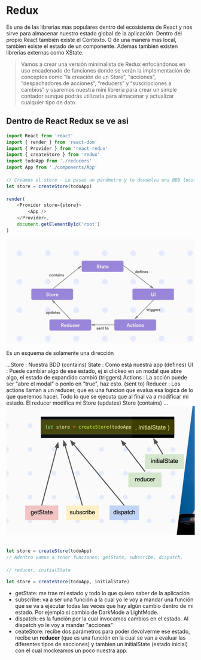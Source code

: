# Redux

Es una de las librerias mas populares dentro del ecosistema de React y nos sirve para almacenar nuestro estado global de la aplicación.
Dentro del propio React también existe el Contexto. O de una manera mas local, tambien existe el estado de un componente. Ademas tambien existen librerias externas como XState.

>Vamos a crear una versión minimalista de Redux enfocándonos en uso encadenado de funciones donde se verán la implementación de conceptos como  “la creación de un Store”, “acciones”, “despachadores de acciones”, “reducers” y “suscripciones a cambios” y usaremos nuestra mini librería para crear un simple contador aunque podrás utilizarla para almacenar y actualizar cualquier tipo de dato.

## Dentro de React Redux se ve asi

```js
import React from 'react'
import { render } from 'react-dom'
import { Provider } from 'react-redux'
import { createStore } from 'redux'
import todoApp from './reducers'
import App from './components/App'

// Creamos el store - Le pasas un parámetro y te devuelve una BDD local "reducer"
let store = createStore(todoApp)

render(
    <Provider store={store}>
        <App />
    </Provider>,
    document.getElementById('root')
)
```

![Esquema de React](/09-Recreando-Redux/img/chrome_9VgIfKCUW2.png)

Es un esquema de solamente una dirección

...Store : Nuestra BDD
(contains)
State : Como está nuestra app
(defines)
UI : Puede cambiar algo de ese estado, ej si clickeo en un modal que abre algo, el estado de expandido cambió
(triggers)
Actions : La acción puede ser "abre el modal" o ponlo en "true", haz esto.
(sent to)
Reducer : Los actions llaman a un reducer, que es una funcion que evalua esa logica de lo que queremos hacer. Todo lo que se ejecuta que al final va a modificar mi estado. El reducer modifica mi Store
(updates)
Store
(contains)
...
![Esquema de Store](/09-Recreando-Redux/img/chrome_yC9XQGC0LO.png)

```js

let store = createStore(todoApp)
// Adentro vamos a tener funciones: getState, subscribe, dispatch, 

// reducer, initialState
```

```js
let store = createStore(todoApp, initialState)
```

- getState: me trae mi estado y todo lo que quiero saber de la aplicación
- subscribe: va a ser una función a la cual yo le voy a mandar una función que se va a ejecutar todas las veces que hay algún cambio dentro de mi estado. Por ejemplo si cambio de DarkMode a LightMode.
- dispatch: es la función por la cual invocamos cambios en el estado. Al dispatch yo le voy a mandar "acciones"
- ceateStore: recibe dos parámetros para poder devolverme ese estado, recibe un **reducer** (que es una función en la cual se van a evaluar las diferentes tipos de sacciones) y tambien un initialState (estado inicial) con el cual mockeamos un poco nuestra app.